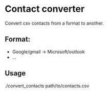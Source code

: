 # Contact converter

Convert csv contacts from a format to another.

## Format:

* Google/gmail -> Microsoft/outlook
* ...

## Usage

  ./convert_contacts path/to/contacts.csv

